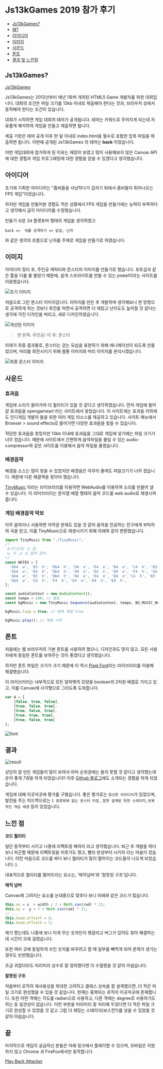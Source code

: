 # Js13kGames 2019 참가 후기

* [Js13kGames?](#Js13kGames)
* [왜?](#왜)
* [아이디어](#아이디어)
* [이미지](#이미지)
* [사운드](#사운드)
* [폰트](#폰트)
* [결과 및 느낀점](#결과-및-느낀-점)

## Js13kGames? 
 
[Js13kGames](http://js13kgames.com/)

Js13kGames는 2012년부터 매년 1회씩 개최된 HTML5 Game 개발자를 위한 대회입니다.
대회의 조건은 파일 크기를 13kb 이내로 제출해야 한다는 것과, 브라우저 상에서 동작해야 한다는 조건이 있습니다.

대회가 시작하면 게임 대회의 테마가 공개됩니다.
테마는 키워드로 주어지게 되는데 자유롭게 해석하여 게임을 만들고 제출하면 됩니다.

제출 기한은 테마 공개 이후 한 달 이내로 index.html을 필수로 포함한 압축 파일을 제출하면 됩니다. 이번에 공개된 Js13kGames 의 테마는 **back** 이었습니다.

이번 게임대회에 참가하게 된 이유는 재밌어 보였고 많이 사용해보지 않은 Canvas API에 대한 경험과 게임 프로그래밍에 대한 경험을 얻을 수 있겠다고 생각했습니다.

## 아이디어

초기에 기획한 아이디어는 "좀비들을 사냥하다가 갑자기 뒤에서 좀비들이 튀어나오는 FPS 게임"이었습니다.

하지만 게임을 만들어본 경험도 적은 상황에서 FPS 게임을 만들기에는 능력이 부족하다고 생각해서 급히 아이디어를 수정했습니다.

만들기 쉬운 2d 플랫포머 형태의 게임을 생각하였고

```
back =>  뒤를 공격하기 => 암살, 닌자
```

와 같은 생각의 흐름으로 닌자를 주제로 게임을 만들기로 하였습니다.

## 이미지

아이디어 정리 후, 주인공 캐릭터와 몬스터의 이미지를 만들기로 했습니다. 포토샵과 같은 툴을 다룰 줄 몰랐기 때문에, 쉽게 스프라이트를 만들 수 있는 piskel이라는 사이트를 이용했습니다.

![초기 이미지](./assets/js13k2019/enemy-before.png)

처음으로 그린 몬스터 이미지입니다. 이미지를 만든 후 개발하며 생각해보니 한 방향으로 공격하게 하는 것보다 회전을 하면서 공격하면 더 재밌고 난이도도 높아질 것 같다는 생각에 각진 디자인을 버리고, 새로 디자인하였습니다.


![개선된 이미지](./assets/js13k2019/character-after.png)

> 맨 왼쪽: 주인공/ 이 후: 몬스터

아래가 최종 결과물로, 몬스터는 걷는 모습을 표현하기 위해 애니메이션이 되도록 만들었으며, 머리를 회전시키기 위해 몸통 이미지와 머리 이미지를 분리시켰습니다.


![최종 몬스터 이미지](./assets/js13k2019/enemy-after.png)

## 사운드

### 효과음

게임에 소리가 들어가야 더 퀄리티가 있을 것 같다고 생각하였습니다. 먼저 게임에 들어갈 효과음을 opengameart 라는 사이트에서 찾았습니다. 이 사이트에는 효과음 이외에도 인디게임 개발자 들을 위한 여러 게임 리소스를 제공하고 있습니다. 사이트 메뉴에서 Browser > sound effects로 들어가면 다양한 효과음을 찾을 수 있습니다.

적당한 효과음을 찾았지만 13kb 이내에 효과음을 그대로 게임에 넣기에는 파일 크기가 너무 컸습니다. 때문에 사이트에서 간편하게 음악파일을  줄일 수 있는 audio-compressor와 같은 사이트를 이용해서 음악 파일을 줄였습니다.

### 배경음악

배경음 소스는 많이 찾을 수 있었지만 배경음은 아무리 줄여도 파일크기가 너무 컸습니다. 때문에 다른 해결책을 찾아야 했습니다.

[TinyMusic](https://github.com/kevincennis/TinyMusic) 이라는 라이브러리를 이용하면 WebAudio를 이용하여 소리를 만들어 낼 수 있습니다. 이 라이브러리는 문자열 배열 형태의 음악 코드를 web audio로 재생시켜 줍니다.

### 게임 배경음악 악보

아무 음악이나 사용하면 저작권 문제도 있을 것 같아 음악을 전공하는 친구에게 부탁하여 곡을 받고, 이를 TinyMusic으로 재생시키기 위해 아래와 같이 변환했습니다.

```js
import TinyMusic from "./TinyMusic";
/*
 A~F[숫자] 는 음.
 w, h ,e 는 음의 길이.
*/
const NOTES = [
  'Gb4  w', 'B3  h', 'Db4  h', 'D4  e', 'E4  e', 'D4  e', 'C4  h', 'B3  h',
  'Gb4  w', 'B3  h', 'Db4  h', 'D4  e', 'E4  e', 'D4  e', 'F4  h', 'G4  h',
  'Gb4  w', 'B3  h', 'Db4  h', 'D4  e', 'E4  e', 'D4  e','C4  h', 'B3  h',
  'Gb4  w', 'G4  h', 'F4  h', 'E4  w', 'D4  h', 'E4  h',
];

const audioContext = new AudioContext();
const tempo = 240; // 템포
const bgMusic = new TinyMusic.Sequence(audioContext, tempo, BG_MUSIC_NOTES);

bgMusic.loop = true; // 반복 재생 true

bgMusic.play(); // 재생 시작

```

## 폰트

처음에는 웹 브라우저의 기본 폰트를 사용하려 했으나, 디자인과도 맞지 않고. 모든 사용자에게 동일한 폰트를 보여주는 것이 좋겠다고 생각했습니다.

하지만 폰트 파일은 크기가 크기 때문에 이 역시 [Pixel Font](https://github.com/PaulBGD/PixelFont)라는 라이브러리를 이용해 해결했습니다.

이 라이브러리는 내부적으로 모든 알파벳의 모양을 boolean의 2차원 배열로 가지고 있고, 이를 Canvas에 사각형으로 그리도록 도와줍니다.

```js
var A = [
    [false, true, false],
    [true, false, true],
    [true, false, true],
    [true, true, true],
    [true, false, true]
];
```

![font](./assets/js13k2019/font.png) 

## 결과

![result](./assets/js13k2019/result.png)

상당히 잘 만든 게임들이 많이 보여서 아마 순위권에는 들지 못할 것 같다고 생각했는데 운이 좋게 *7등*을 하게 되었습니다!! 이후 [Github 블로그](https://github.blog/2019-10-08-js13k-2019-highlights/#7th-back-attacker)에도 소개되는 경험을 하게 되었습니다.

게임에 대해 이곳저곳에 평가를 구했습니다. 좋은 평가로는 `참신한 아이디어`가 있었으며, 발전을 주는 피드백으로는 `1 종류밖에 없는 몬스터 타입` , `잘못 설계된 듯한 스테이지`, `반복적인 게임 배경` 등이 있었습니다.

## 느낀 점

**코드 퀄리티**

일단 동작부터 시키고 나중에 리팩토링 해야지 라고 생각했습니다. 퇴근 후 개발을 하다 보니 피곤함 때문에 리팩토링을 미루기도 했고, 빨리 완성부터 시키자 라는 마음이 컸습니다. 이런 마음으로 코드를 짜다 보니 퀄리티가 많이 떨어지는 코드들이 나오게 되었습니다 :).

대표적으로 퀄리티를 떨어뜨리는 요소는, '매직넘버'와 '잘못된 구조'입니다.

**매직 넘버**

Canvas에 그려지는 요소를 눈대중으로 맞추다 보니 아래와 같은 코드가 많습니다.

```js
this.ox = x  + width / 2 + Math.cos(rad) * 21;
this.oy =  y + 7 + Math.sin(rad) * 21;
// ...
this.head.offsetY = 8;
this.head.offsetX = 5;
```

제가 짰는데도 나중에 보니 이게 무슨 숫자인지 헷갈리고 버그가 있어도 찾아 해결하는데 시간이 오래 걸렸습니다.

또한 여러 곳에 동일하게 쓰인 숫자를 바꾸려고 할 때 일부를 빼먹게 되어 문제가 생기는 경우도 빈번했습니다.

조금 귀찮더라도 미리미리 상수로 잘 정의했다면 더 수월했을 것 같아 아쉽습니다. 

**잘못된 구조**

처음부터 로직의 재사용성을 최대한 고려하고 클래스 상속을 잘 설계했으면, 더 작은 파일 크기로 완성했을 수 있을 것 같습니다.
현재는 중복되는 로직이 이곳저곳에 존재합니다. 또한 어떤 객체는 각도를 radian으로 사용하고, 다른 객체는 degree로 사용하기도 하는 등 일관성이 없습니다.
이런 부분을 미리미리 잘 처리해 두었다면 더 적은 파일 크기로 완성할 수 있었을 것 같고  그럼 더 재밌는 스테이지(보스전?)를 넣을 수 있었을 것 같아 아쉽습니다.


## 끝

마지막으로 게임이 궁금하신 분들은 아래 링크에서 플레이할 수 있으며, 모바일은 지원하지 않고 Chrome 과 FireFox에서만 동작합니다.

[Play Back Attacker](https://js13kgames.com/entries/back-attacker)
